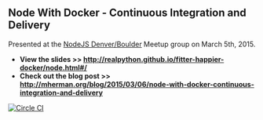 ## Node With Docker - Continuous Integration and Delivery

Presented at the [NodeJS Denver/Boulder](http://www.meetup.com/Node-js-Denver-Boulder/) Meetup group on March 5th, 2015.

- **View the slides >> http://realpython.github.io/fitter-happier-docker/node.html#/**
- **Check out the blog post >> http://mherman.org/blog/2015/03/06/node-with-docker-continuous-integration-and-delivery**

[![Circle CI](https://circleci.com/gh/kwasniew/node-docker-workflow.svg?style=svg)](https://circleci.com/gh/kwasniew/node-docker-workflow)

